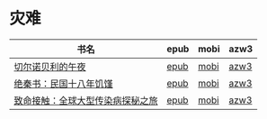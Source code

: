 # 灾难

| 书名 | epub | mobi | azw3 |
| --- | --- | --- | --- |
| [切尔诺贝利的午夜](http://ct.dalanmei.com/f/31084289-570256927-662537) | [epub](http://ct.dalanmei.com/f/31084289-570256927-662537) | [mobi](http://ct.dalanmei.com/f/31084289-570107721-84970d) | [azw3](http://ct.dalanmei.com/f/31084289-571415379-6b8536) |
| [绝秦书：民国十八年饥馑](http://ct.dalanmei.com/f/31084289-571783605-44e9a9) | [epub](http://ct.dalanmei.com/f/31084289-571783605-44e9a9) | [mobi](http://ct.dalanmei.com/f/31084289-571431776-6ee332) | [azw3](http://ct.dalanmei.com/f/31084289-571884638-efa4bb) |
| [致命接触：全球大型传染病探秘之旅](http://ct.dalanmei.com/f/31084289-571786964-34265f) | [epub](http://ct.dalanmei.com/f/31084289-571786964-34265f) | [mobi](http://ct.dalanmei.com/f/31084289-571453228-02b81c) | [azw3](http://ct.dalanmei.com/f/31084289-571886068-0cc1d8) |
